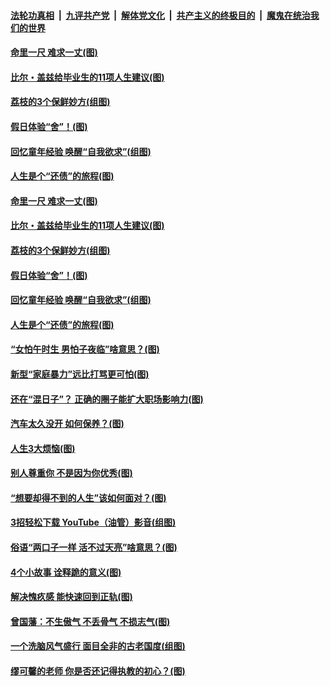 ####  [法轮功真相](../../../../basic/blob/master/README.md?t=06220302) &nbsp;|&nbsp; [九评共产党](../../../../9ping.md/blob/master/README.md?t=06220302) &nbsp;|&nbsp; [解体党文化](../../../../jtdwh.md/blob/master/README.md?t=06220302)  &nbsp;|&nbsp; [共产主义的终极目的](../../../../gczydzjmd.md/blob/master/README.md?t=06220302) &nbsp;|&nbsp; [魔鬼在统治我们的世界](../../../../mgztzwmdsj.md/blob/master/README.md?t=06220302) 

#### [命里一尺 难求一丈(图)](../pages/p8/936782.md?t=06220302) 

#### [比尔・盖兹给毕业生的11项人生建议(图)](../pages/p8/936231.md?t=06220302) 

#### [荔枝的3个保鲜妙方(组图)](../pages/p8/936950.md?t=06220302) 

#### [假日体验“舍”！(图)](../pages/p8/937183.md?t=06220302) 

#### [回忆童年经验 唤醒“自我欲求”(组图)](../pages/p8/937082.md?t=06220302) 

#### [人生是个“还债”的旅程(图)](../pages/p8/936768.md?t=06220302) 

#### [命里一尺 难求一丈(图)](../pages/p8/936782.md?t=06220302) 

#### [比尔・盖兹给毕业生的11项人生建议(图)](../pages/p8/936231.md?t=06220302) 

#### [荔枝的3个保鲜妙方(组图)](../pages/p8/936950.md?t=06220302) 

#### [假日体验“舍”！(图)](../pages/p8/937183.md?t=06220302) 

#### [回忆童年经验 唤醒“自我欲求”(组图)](../pages/p8/937082.md?t=06220302) 

#### [人生是个“还债”的旅程(图)](../pages/p8/936768.md?t=06220302) 

#### [“女怕午时生 男怕子夜临”啥意思？(图)](../pages/p8/937081.md?t=06220302) 

#### [新型“家庭暴力”远比打骂更可怕(图)](../pages/p8/936230.md?t=06220302) 

#### [还在“混日子”？ 正确的圈子能扩大职场影响力(图)](../pages/p8/937049.md?t=06220302) 

#### [汽车太久没开 如何保养？(图)](../pages/p8/937035.md?t=06220302) 

#### [人生3大烦恼(图)](../pages/p8/936959.md?t=06220302) 

#### [别人尊重你 不是因为你优秀(图)](../pages/p8/936253.md?t=06220302) 

#### [“想要却得不到的人生”该如何面对？(图)](../pages/p8/936933.md?t=06220302) 

#### [3招轻松下载 YouTube（油管）影音(组图)](../pages/p8/936922.md?t=06220302) 

#### [俗语“两口子一样 活不过天亮”啥意思？(图)](../pages/p8/936917.md?t=06220302) 

#### [4个小故事 诠释跪的意义(图)](../pages/p8/936353.md?t=06220302) 

#### [解决愧疚感 能快速回到正轨(图)](../pages/p8/936834.md?t=06220302) 

#### [曾国藩：不生傲气 不丢骨气 不损志气(图)](../pages/p8/936248.md?t=06220302) 

#### [一个洗脑风气盛行 面目全非的古老国度(组图)](../pages/p8/936759.md?t=06220302) 

#### [缪可馨的老师 你是否还记得执教的初心？(图)](../pages/p8/936737.md?t=06220302) 

